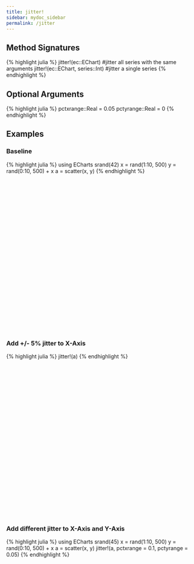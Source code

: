 ```yaml
---
title: jitter!
sidebar: mydoc_sidebar
permalink: /jitter
---
```


## Method Signatures
{% highlight julia %}
jitter!(ec::EChart) #jitter all series with the same arguments
jitter!(ec::EChart, series::Int) #jitter a single series
{% endhighlight %}

## Optional Arguments
{% highlight julia %}
pctxrange::Real = 0.05
pctyrange::Real = 0
{% endhighlight %}

## Examples

### Baseline

{% highlight julia %}
using ECharts
srand(42)
x = rand(1:10, 500)
y = rand(0:10, 500) + x
a = scatter(x, y)
{% endhighlight %}

<div id="baseline2" style="height:400px;width:800px;"></div>
<script type="text/javascript">

    // Initialize after dom ready
    var myChart = echarts.init(document.getElementById("baseline2"), JSON.parse(roma()));

    // Load data into the ECharts instance
    myChart.setOption(
{"xAxis":[{"splitNumber":5,"axisLabel":{"show":true,"interval":"auto","rotate":0,"inside":false,"formatter":"{value}","margin":8},"scale":false,"gridIndex":0,"minInterval":0,"zlevel":0,"triggerEvent":false,"z":0,"inverse":false,"nameLocation":"middle","nameGap":30,"silent":true,"type":"value"}],"ec_charttype":"xy plot","series":[{"name":"Series 1","yAxisIndex":0,"xAxisIndex":0,"smooth":false,"data":[[10,14],[10,14],[1,2],[8,15],[5,6],[10,14],[2,11],[3,7],[10,16],[1,6],[7,13],[5,9],[9,13],[1,3],[9,18],[2,9],[1,5],[10,14],[9,12],[6,8],[6,14],[5,15],[4,6],[8,18],[7,9],[5,14],[9,13],[5,13],[6,13],[4,9],[5,10],[4,12],[7,10],[7,10],[3,3],[7,13],[10,10],[6,7],[5,9],[5,9],[8,17],[9,18],[7,11],[2,4],[9,18],[9,16],[6,16],[9,13],[1,6],[6,12],[9,19],[2,9],[4,7],[3,13],[7,10],[2,10],[4,9],[10,10],[9,9],[3,13],[8,9],[9,16],[8,10],[6,6],[10,13],[1,10],[3,9],[1,11],[4,5],[6,12],[2,10],[6,9],[8,8],[4,12],[2,3],[1,8],[4,7],[3,6],[7,12],[8,13],[6,13],[1,4],[6,16],[8,15],[2,5],[7,9],[3,8],[3,13],[7,17],[3,4],[7,12],[6,7],[4,8],[2,7],[4,11],[1,6],[9,9],[10,19],[8,11],[9,10],[3,7],[6,15],[4,12],[4,13],[2,3],[1,5],[8,14],[10,15],[10,11],[4,13],[5,15],[3,13],[10,14],[4,4],[2,7],[9,16],[2,6],[3,5],[2,4],[7,15],[10,18],[2,8],[1,3],[3,5],[9,13],[3,9],[8,8],[1,5],[4,7],[6,14],[4,5],[2,10],[10,20],[10,18],[9,17],[2,2],[4,9],[6,15],[5,15],[10,14],[4,10],[10,13],[9,10],[10,16],[10,17],[5,5],[3,3],[1,2],[9,9],[2,3],[9,9],[8,11],[6,16],[8,16],[6,14],[3,8],[1,7],[6,13],[7,9],[9,16],[6,7],[4,7],[7,7],[10,11],[8,18],[1,6],[6,8],[2,8],[9,13],[2,6],[7,13],[9,16],[1,3],[8,17],[3,8],[9,16],[4,8],[4,12],[10,13],[4,5],[2,3],[6,13],[2,7],[4,13],[8,18],[8,17],[3,10],[10,13],[10,17],[1,5],[2,6],[1,4],[9,17],[9,10],[9,9],[6,8],[8,14],[5,13],[3,7],[1,11],[10,20],[6,9],[10,20],[6,7],[9,15],[10,11],[5,14],[5,12],[1,4],[4,9],[1,11],[1,6],[9,18],[2,5],[4,7],[4,12],[4,14],[10,15],[3,8],[4,6],[3,8],[6,9],[9,14],[6,13],[1,9],[5,5],[9,11],[2,10],[9,9],[7,10],[5,13],[4,8],[3,9],[8,9],[10,19],[10,17],[9,15],[3,12],[5,5],[10,15],[1,8],[3,8],[6,11],[3,4],[6,9],[4,4],[2,4],[5,12],[3,13],[5,9],[2,5],[8,13],[10,18],[1,2],[3,12],[6,14],[3,9],[4,9],[2,9],[4,9],[7,13],[8,10],[7,14],[6,9],[3,4],[4,9],[8,18],[3,8],[9,10],[10,12],[9,10],[4,12],[5,14],[10,13],[6,15],[10,20],[7,8],[4,12],[3,11],[1,5],[6,7],[1,6],[1,7],[3,4],[9,17],[5,11],[10,17],[8,10],[9,13],[2,5],[5,12],[10,17],[10,13],[4,9],[3,6],[8,15],[9,11],[1,5],[2,5],[9,16],[5,7],[5,6],[10,18],[2,10],[6,14],[3,12],[3,12],[10,12],[3,3],[7,17],[3,3],[1,8],[2,3],[8,15],[3,6],[4,10],[4,5],[9,10],[9,17],[7,13],[4,12],[8,9],[9,18],[8,14],[8,18],[7,13],[10,20],[4,7],[8,13],[9,11],[10,17],[1,3],[10,19],[7,10],[8,12],[6,12],[8,11],[6,14],[6,11],[10,13],[9,15],[2,10],[8,16],[2,6],[2,8],[7,10],[2,11],[8,8],[6,14],[4,4],[10,18],[6,10],[2,10],[8,17],[6,14],[2,6],[3,10],[6,10],[9,16],[7,17],[9,18],[3,8],[6,16],[10,11],[4,6],[9,18],[3,11],[3,12],[8,16],[8,11],[7,16],[6,9],[2,5],[4,14],[9,17],[3,7],[8,12],[8,12],[9,18],[6,9],[7,12],[10,18],[4,5],[3,7],[2,6],[6,10],[6,8],[1,7],[5,8],[2,11],[8,17],[8,8],[9,11],[5,5],[9,12],[9,9],[8,9],[9,19],[9,10],[7,15],[3,3],[8,11],[5,13],[5,15],[4,9],[4,11],[5,9],[8,9],[3,10],[9,12],[7,15],[3,6],[9,18],[7,16],[3,5],[6,9],[1,1],[1,3],[4,6],[5,8],[9,14],[2,9],[5,9],[9,10],[8,11],[5,9],[5,13],[1,11],[2,4],[4,6],[9,18],[8,14],[8,9],[7,13],[6,12],[5,11],[4,5],[7,15],[3,4],[5,5],[5,11],[1,7],[10,11],[6,13],[3,10],[1,6],[4,13],[10,19],[1,1],[6,9],[6,12],[9,17],[7,9],[5,14],[5,13],[2,5],[8,18],[2,3],[1,6],[2,12],[10,14],[5,8],[2,8],[2,6],[7,13],[7,15],[8,18],[2,12],[4,12],[5,9],[5,6],[9,18],[8,14],[9,14],[1,6],[3,11],[8,15],[3,3],[3,13],[4,14],[5,8],[5,6],[7,10],[8,17],[5,15],[7,8],[9,15],[3,12],[8,8],[3,4],[9,15],[1,11],[10,19],[9,19],[6,7],[7,12],[1,8],[2,9],[2,9],[3,4]],"markLine":{"data":[],"lineStyle":{}},"large":true,"type":"scatter","largeThreshold":2000}],"theme":{"geo":{"label":{"normal":{"textStyle":{"color":"#000000"}},"emphasis":{"textStyle":{"color":"rgb(100,0,0)"}}},"itemStyle":{"normal":{"borderColor":"#444444","borderWidth":0.5,"areaColor":"#eeeeee"},"emphasis":{"borderColor":"#444444","borderWidth":1,"areaColor":"rgba(255,215,0,0.8)"}}},"parallel":{"itemStyle":{"normal":{"borderWidth":0,"borderColor":"#ccc"},"emphasis":{"borderWidth":0,"borderColor":"#ccc"}}},"markPoint":{"label":{"normal":{"textStyle":{"color":"#eeeeee"}},"emphasis":{"textStyle":{"color":"#eeeeee"}}}},"visualMap":{"color":["#e01f54","#e7dbc3"]},"funnel":{"itemStyle":{"normal":{"borderWidth":0,"borderColor":"#ccc"},"emphasis":{"borderWidth":0,"borderColor":"#ccc"}}},"bar":{"itemStyle":{"normal":{"barBorderColor":"#ccc","barBorderWidth":0},"emphasis":{"barBorderColor":"#ccc","barBorderWidth":0}}},"map":{"label":{"normal":{"textStyle":{"color":"#000000"}},"emphasis":{"textStyle":{"color":"rgb(100,0,0)"}}},"itemStyle":{"normal":{"borderColor":"#444444","borderWidth":0.5,"areaColor":"#eeeeee"},"emphasis":{"borderColor":"#444444","borderWidth":1,"areaColor":"rgba(255,215,0,0.8)"}}},"scatter":{"itemStyle":{"normal":{"borderWidth":0,"borderColor":"#ccc"},"emphasis":{"borderWidth":0,"borderColor":"#ccc"}}},"pie":{"itemStyle":{"normal":{"borderWidth":0,"borderColor":"#ccc"},"emphasis":{"borderWidth":0,"borderColor":"#ccc"}}},"graph":{"label":{"normal":{"textStyle":{"color":"#eeeeee"}}},"symbolSize":4,"itemStyle":{"normal":{"borderWidth":0,"borderColor":"#ccc"}},"smooth":false,"symbol":"emptyCircle","color":["#e01f54","#001852","#f5e8c8","#b8d2c7","#c6b38e","#a4d8c2","#f3d999","#d3758f","#dcc392","#2e4783","#82b6e9","#ff6347","#a092f1","#0a915d","#eaf889","#6699FF","#ff6666","#3cb371","#d5b158","#38b6b6"],"lineStyle":{"normal":{"color":"#aaaaaa","width":1}}},"backgroundColor":"rgba(0,0,0,0)","line":{"symbolSize":4,"itemStyle":{"normal":{"borderWidth":1}},"smooth":false,"symbol":"emptyCircle","lineStyle":{"normal":{"width":2}}},"candlestick":{"itemStyle":{"normal":{"borderColor0":"#b8d2c7","color":"#e01f54","borderColor":"#f5e8c8","borderWidth":1,"color0":"#001852"}}},"sankey":{"itemStyle":{"normal":{"borderWidth":0,"borderColor":"#ccc"},"emphasis":{"borderWidth":0,"borderColor":"#ccc"}}},"valueAxis":{"axisLine":{"show":true,"lineStyle":{"color":"#333"}},"axisLabel":{"textStyle":{"color":"#333"},"show":true},"splitLine":{"show":true,"lineStyle":{"color":["#ccc"]}},"splitArea":{"areaStyle":{"color":["rgba(250,250,250,0.3)","rgba(200,200,200,0.3)"]},"show":false},"axisTick":{"show":true,"lineStyle":{"color":"#333"}}},"toolbox":{"iconStyle":{"normal":{"borderColor":"#999999"},"emphasis":{"borderColor":"#666666"}}},"categoryAxis":{"axisLine":{"show":true,"lineStyle":{"color":"#333"}},"axisLabel":{"textStyle":{"color":"#333"},"show":true},"splitLine":{"show":false,"lineStyle":{"color":["#ccc"]}},"splitArea":{"areaStyle":{"color":["rgba(250,250,250,0.3)","rgba(200,200,200,0.3)"]},"show":false},"axisTick":{"show":true,"lineStyle":{"color":"#333"}}},"tooltip":{"axisPointer":{"crossStyle":{"color":"#cccccc","width":1},"lineStyle":{"color":"#cccccc","width":1}}},"timeline":{"label":{"normal":{"textStyle":{"color":"#293c55"}},"emphasis":{"textStyle":{"color":"#293c55"}}},"controlStyle":{"normal":{"color":"#293c55","borderColor":"#293c55","borderWidth":0.5},"emphasis":{"color":"#293c55","borderColor":"#293c55","borderWidth":0.5}},"checkpointStyle":{"color":"#e43c59","borderColor":"rgba(194,53,49,0.5)"},"itemStyle":{"normal":{"color":"#293c55","borderWidth":1},"emphasis":{"color":"#a9334c"}},"lineStyle":{"color":"#293c55","width":1}},"radar":{"symbolSize":4,"itemStyle":{"normal":{"borderWidth":1}},"smooth":false,"symbol":"emptyCircle","lineStyle":{"normal":{"width":2}}},"logAxis":{"axisLine":{"show":true,"lineStyle":{"color":"#333"}},"axisLabel":{"textStyle":{"color":"#333"},"show":true},"splitLine":{"show":true,"lineStyle":{"color":["#ccc"]}},"splitArea":{"areaStyle":{"color":["rgba(250,250,250,0.3)","rgba(200,200,200,0.3)"]},"show":false},"axisTick":{"show":true,"lineStyle":{"color":"#333"}}},"textStyle":{},"gauge":{"itemStyle":{"normal":{"borderWidth":0,"borderColor":"#ccc"},"emphasis":{"borderWidth":0,"borderColor":"#ccc"}}},"boxplot":{"itemStyle":{"normal":{"borderWidth":0,"borderColor":"#ccc"},"emphasis":{"borderWidth":0,"borderColor":"#ccc"}}},"color":["#e01f54","#001852","#f5e8c8","#b8d2c7","#c6b38e","#a4d8c2","#f3d999","#d3758f","#dcc392","#2e4783","#82b6e9","#ff6347","#a092f1","#0a915d","#eaf889","#6699FF","#ff6666","#3cb371","#d5b158","#38b6b6"],"title":{"textStyle":{"color":"#333333"},"subtextStyle":{"color":"#aaaaaa"}},"dataZoom":{"dataBackgroundColor":"rgba(47,69,84,0.3)","textStyle":{"color":"#333333"},"handleSize":"100%","handleColor":"#a7b7cc","fillerColor":"rgba(167,183,204,0.4)","backgroundColor":"rgba(47,69,84,0)"},"timeAxis":{"axisLine":{"show":true,"lineStyle":{"color":"#333"}},"axisLabel":{"textStyle":{"color":"#333"},"show":true},"splitLine":{"show":true,"lineStyle":{"color":["#ccc"]}},"splitArea":{"areaStyle":{"color":["rgba(250,250,250,0.3)","rgba(200,200,200,0.3)"]},"show":false},"axisTick":{"show":true,"lineStyle":{"color":"#333"}}},"legend":{"textStyle":{"color":"#333333"}}},"yAxis":[{"splitNumber":5,"axisLabel":{"show":true,"interval":"auto","rotate":0,"inside":false,"formatter":"{value}","margin":8},"scale":false,"gridIndex":0,"minInterval":0,"zlevel":0,"triggerEvent":false,"z":0,"inverse":false,"nameLocation":"middle","nameGap":50,"silent":true,"type":"value"}],"toolbox":{"feature":{},"orient":"vertical","itemSize":15,"height":"auto","zlevel":0,"z":2,"itemGap":20,"right":"auto","top":"center","width":"auto","show":false,"showTitle":true},"ec_width":800,"ec_height":400,"tooltip":{"triggerOn":"mousemove","enterable":true,"borderColor":"#333","transitionDuration":0.4,"hideDelay":100,"padding":5,"showDelay":0,"borderWidth":0,"showContent":true,"backgroundColor":"rgba(50,50,50,0.7)","trigger":"item","alwaysShowContent":false,"confine":false,"show":true},"grid":[{"height":"auto","show":false,"width":"auto","backgroundColor":"transparent"}],"title":[{"left":"left","borderColor":"transparent","bottom":"auto","padding":5,"zlevel":0,"borderWidth":1,"target":"blank","z":2,"itemGap":5,"shadowOffsetY":0,"shadowOffsetX":0,"right":"auto","top":"auto","subtarget":"blank","show":true}],"ec_renderer":"canvas"}        );
</script>

### Add +/- 5% jitter to X-Axis

{% highlight julia %}
jitter!(a)
{% endhighlight %}

<div id="baseline3" style="height:400px;width:800px;"></div>
<script type="text/javascript">

    // Initialize after dom ready
    var myChart = echarts.init(document.getElementById("baseline3"), JSON.parse(roma()));

    // Load data into the ECharts instance
    myChart.setOption(
{"xAxis":[{"splitNumber":5,"axisLabel":{"show":true,"interval":"auto","rotate":0,"inside":false,"formatter":"{value}","margin":8},"scale":false,"gridIndex":0,"minInterval":0,"zlevel":0,"triggerEvent":false,"z":0,"inverse":false,"nameLocation":"middle","nameGap":30,"silent":true,"type":"value"}],"ec_charttype":"xy plot","series":[{"name":"Series 1","yAxisIndex":0,"xAxisIndex":0,"smooth":false,"data":[[9.73,14.0],[9.559,14.0],[0.9279999999999999,2.0],[7.892,15.0],[5.0,6.0],[9.595,14.0],[1.883,11.0],[3.036,7.0],[9.982,16.0],[0.91,6.0],[7.036,13.0],[5.135,9.0],[9.261,13.0],[0.9279999999999999,3.0],[8.919,18.0],[1.964,9.0],[0.595,5.0],[10.45,14.0],[9.27,12.0],[6.45,8.0],[6.198,14.0],[4.622,15.0],[3.577,6.0],[8.171,18.0],[6.73,9.0],[4.676,14.0],[9.423,13.0],[5.0,13.0],[5.991,13.0],[3.901,9.0],[4.595,10.0],[4.45,12.0],[6.676,10.0],[6.829,10.0],[2.613,3.0],[7.108,13.0],[9.577,10.0],[6.216,7.0],[4.901,9.0],[4.748,9.0],[8.432,17.0],[9.036,18.0],[6.865,11.0],[1.955,4.0],[8.838,18.0],[8.748,16.0],[6.288,16.0],[9.036,13.0],[1.216,6.0],[6.036,12.0],[9.252,19.0],[1.55,9.0],[3.82,7.0],[3.171,13.0],[7.225,10.0],[1.7570000000000001,10.0],[4.333,9.0],[10.045,10.0],[9.018,9.0],[2.55,13.0],[8.288,9.0],[9.189,16.0],[8.099,10.0],[6.0,6.0],[10.018,13.0],[1.072,10.0],[2.829,9.0],[0.955,11.0],[3.901,5.0],[5.919,12.0],[2.432,10.0],[5.73,9.0],[8.018,8.0],[4.225,12.0],[1.586,3.0],[1.369,8.0],[4.09,7.0],[3.315,6.0],[6.856,12.0],[8.297,13.0],[6.027,13.0],[1.405,4.0],[6.45,16.0],[8.288,15.0],[1.811,5.0],[6.676,9.0],[3.441,8.0],[2.658,13.0],[7.225,17.0],[3.414,4.0],[6.955,12.0],[6.189,7.0],[4.342,8.0],[1.6400000000000001,7.0],[3.6310000000000002,11.0],[0.847,6.0],[9.306000000000001,9.0],[10.36,19.0],[7.856,11.0],[8.946,10.0],[3.243,7.0],[6.441,15.0],[4.387,12.0],[3.973,13.0],[2.063,3.0],[0.8109999999999999,5.0],[8.027,14.0],[10.36,15.0],[10.297,11.0],[3.892,13.0],[4.838,15.0],[2.604,13.0],[9.802,14.0],[4.45,4.0],[2.09,7.0],[8.685,16.0],[1.595,6.0],[2.64,5.0],[2.126,4.0],[6.91,15.0],[9.82,18.0],[1.7029999999999998,8.0],[0.8200000000000001,3.0],[3.234,5.0],[9.297,13.0],[3.135,9.0],[8.18,8.0],[1.018,5.0],[4.396,7.0],[6.144,14.0],[3.721,5.0],[2.153,10.0],[9.973,20.0],[10.0,18.0],[8.55,17.0],[2.45,2.0],[4.36,9.0],[5.8469999999999995,15.0],[5.189,15.0],[9.91,14.0],[3.757,10.0],[10.423,13.0],[9.261,10.0],[9.847,16.0],[10.099,17.0],[4.883,5.0],[3.333,3.0],[0.802,2.0],[8.685,9.0],[2.378,3.0],[9.297,9.0],[7.586,11.0],[6.117,16.0],[7.838,16.0],[5.991,14.0],[2.667,8.0],[1.414,7.0],[5.964,13.0],[6.703,9.0],[8.622,16.0],[5.865,7.0],[3.568,7.0],[6.685,7.0],[9.955,11.0],[8.108,18.0],[1.171,6.0],[5.937,8.0],[2.297,8.0],[9.342,13.0],[2.297,6.0],[6.694,13.0],[8.964,16.0],[1.027,3.0],[7.748,17.0],[3.063,8.0],[8.865,16.0],[4.378,8.0],[3.766,12.0],[9.874,13.0],[3.748,5.0],[2.306,3.0],[5.829,13.0],[1.559,7.0],[3.829,13.0],[7.82,18.0],[7.865,17.0],[3.0,10.0],[10.306000000000001,13.0],[10.387,17.0],[1.234,5.0],[2.126,6.0],[1.45,4.0],[8.838,17.0],[8.676,10.0],[8.847,9.0],[6.396,8.0],[8.171,14.0],[4.613,13.0],[3.297,7.0],[1.3780000000000001,11.0],[9.91,20.0],[5.667,9.0],[10.279,20.0],[6.072,7.0],[8.982,15.0],[10.0,11.0],[4.685,14.0],[5.018,12.0],[0.775,4.0],[3.595,9.0],[1.171,11.0],[1.045,6.0],[8.784,18.0],[1.685,5.0],[4.333,7.0],[4.423,12.0],[4.243,14.0],[10.108,15.0],[2.784,8.0],[3.622,6.0],[2.667,8.0],[6.342,9.0],[9.405,14.0],[6.225,13.0],[1.054,9.0],[5.189,5.0],[9.036,11.0],[1.847,10.0],[8.613,9.0],[6.55,10.0],[4.775,13.0],[3.568,8.0],[2.838,9.0],[7.658,9.0],[10.081,19.0],[9.865,17.0],[8.559,15.0],[3.378,12.0],[4.766,5.0],[10.333,15.0],[0.595,8.0],[2.982,8.0],[5.613,11.0],[3.225,4.0],[5.829,9.0],[4.054,4.0],[2.153,4.0],[4.937,12.0],[3.009,13.0],[4.883,9.0],[1.973,5.0],[8.063,13.0],[9.82,18.0],[0.694,2.0],[3.36,12.0],[5.757,14.0],[3.189,9.0],[3.757,9.0],[2.054,9.0],[4.396,9.0],[7.351,13.0],[7.982,10.0],[7.081,14.0],[5.973,9.0],[3.198,4.0],[3.946,9.0],[7.784,18.0],[3.171,8.0],[9.324,10.0],[10.036,12.0],[8.829,10.0],[4.315,12.0],[5.018,14.0],[10.045,13.0],[5.694,15.0],[9.946,20.0],[6.892,8.0],[4.234,12.0],[2.892,11.0],[0.8109999999999999,5.0],[5.604,7.0],[1.1440000000000001,6.0],[0.73,7.0],[3.414,4.0],[9.045,17.0],[5.351,11.0],[10.189,17.0],[7.856,10.0],[9.18,13.0],[1.694,5.0],[4.775,12.0],[10.315,17.0],[10.081,13.0],[3.865,9.0],[2.658,6.0],[8.405,15.0],[8.946,11.0],[1.081,5.0],[2.387,5.0],[9.018,16.0],[5.36,7.0],[5.126,6.0],[9.55,18.0],[2.18,10.0],[6.09,14.0],[3.207,12.0],[2.838,12.0],[9.73,12.0],[3.126,3.0],[7.072,17.0],[2.919,3.0],[1.306,8.0],[2.063,3.0],[8.432,15.0],[3.324,6.0],[4.099,10.0],[4.405,5.0],[9.369,10.0],[8.649000000000001,17.0],[7.171,13.0],[4.036,12.0],[7.757,9.0],[9.252,18.0],[8.153,14.0],[8.108,18.0],[6.694,13.0],[9.73,20.0],[4.279,7.0],[7.766,13.0],[8.883,11.0],[9.64,17.0],[0.622,3.0],[9.649000000000001,19.0],[6.748,10.0],[8.045,12.0],[5.82,12.0],[8.441,11.0],[5.73,14.0],[5.676,11.0],[10.063,13.0],[8.829,15.0],[1.982,10.0],[8.162,16.0],[1.685,6.0],[1.937,8.0],[7.117,10.0],[1.811,11.0],[8.342,8.0],[6.099,14.0],[3.694,4.0],[9.784,18.0],[5.568,10.0],[1.6760000000000002,10.0],[7.64,17.0],[6.378,14.0],[1.55,6.0],[2.964,10.0],[5.802,10.0],[8.802,16.0],[7.27,17.0],[9.09,18.0],[3.198,8.0],[5.901,16.0],[10.063,11.0],[3.91,6.0],[9.333,18.0],[2.604,11.0],[3.144,12.0],[7.559,16.0],[8.369,11.0],[6.559,16.0],[5.793,9.0],[2.306,5.0],[4.009,14.0],[8.838,17.0],[3.162,7.0],[8.279,12.0],[7.937,12.0],[9.018,18.0],[6.1530000000000005,9.0],[7.405,12.0],[10.423,18.0],[4.045,5.0],[3.18,7.0],[1.946,6.0],[6.1530000000000005,10.0],[6.117,8.0],[1.126,7.0],[5.144,8.0],[2.234,11.0],[8.081,17.0],[7.982,8.0],[9.135,11.0],[4.784,5.0],[9.171,12.0],[9.063,9.0],[7.874,9.0],[8.766,19.0],[9.009,10.0],[6.721,15.0],[3.135,3.0],[8.315,11.0],[4.586,13.0],[4.766,15.0],[4.288,9.0],[3.703,11.0],[5.387,9.0],[8.441,9.0],[3.2880000000000003,10.0],[8.739,12.0],[7.306,15.0],[2.811,6.0],[8.613,18.0],[6.784,16.0],[2.685,5.0],[5.64,9.0],[0.91,1.0],[1.432,3.0],[3.775,6.0],[5.405,8.0],[9.072,14.0],[1.748,9.0],[5.117,9.0],[8.748,10.0],[7.667,11.0],[4.802,9.0],[4.559,13.0],[1.108,11.0],[2.333,4.0],[3.694,6.0],[9.333,18.0],[8.216,14.0],[7.811,9.0],[6.955,13.0],[6.009,12.0],[4.964,11.0],[3.685,5.0],[7.045,15.0],[3.297,4.0],[5.063,5.0],[5.045,11.0],[1.162,7.0],[9.712,11.0],[5.856,13.0],[2.991,10.0],[0.973,6.0],[4.396,13.0],[9.693999999999999,19.0],[1.162,1.0],[5.982,9.0],[6.117,12.0],[9.36,17.0],[7.36,9.0],[4.694,14.0],[4.8469999999999995,13.0],[1.667,5.0],[7.964,18.0],[1.595,3.0],[0.8200000000000001,6.0],[2.054,12.0],[9.937,14.0],[5.342,8.0],[2.342,8.0],[1.802,6.0],[7.018,13.0],[6.946,15.0],[7.577,18.0],[2.3689999999999998,12.0],[3.883,12.0],[5.171,9.0],[4.649,6.0],[9.198,18.0],[7.982,14.0],[8.982,14.0],[0.775,6.0],[3.423,11.0],[8.234,15.0],[3.162,3.0],[2.793,13.0],[3.955,14.0],[5.099,8.0],[4.8469999999999995,6.0],[7.279,10.0],[7.937,17.0],[4.937,15.0],[6.64,8.0],[9.162,15.0],[3.432,12.0],[7.766,8.0],[3.153,4.0],[8.595,15.0],[1.288,11.0],[10.306000000000001,19.0],[9.387,19.0],[5.667,7.0],[6.775,12.0],[0.874,8.0],[1.6760000000000002,9.0],[1.901,9.0],[2.694,4.0]],"markLine":{"data":[],"lineStyle":{}},"large":true,"type":"scatter","largeThreshold":2000}],"theme":{"geo":{"label":{"normal":{"textStyle":{"color":"#000000"}},"emphasis":{"textStyle":{"color":"rgb(100,0,0)"}}},"itemStyle":{"normal":{"borderColor":"#444444","borderWidth":0.5,"areaColor":"#eeeeee"},"emphasis":{"borderColor":"#444444","borderWidth":1,"areaColor":"rgba(255,215,0,0.8)"}}},"parallel":{"itemStyle":{"normal":{"borderWidth":0,"borderColor":"#ccc"},"emphasis":{"borderWidth":0,"borderColor":"#ccc"}}},"markPoint":{"label":{"normal":{"textStyle":{"color":"#eeeeee"}},"emphasis":{"textStyle":{"color":"#eeeeee"}}}},"visualMap":{"color":["#e01f54","#e7dbc3"]},"funnel":{"itemStyle":{"normal":{"borderWidth":0,"borderColor":"#ccc"},"emphasis":{"borderWidth":0,"borderColor":"#ccc"}}},"bar":{"itemStyle":{"normal":{"barBorderColor":"#ccc","barBorderWidth":0},"emphasis":{"barBorderColor":"#ccc","barBorderWidth":0}}},"map":{"label":{"normal":{"textStyle":{"color":"#000000"}},"emphasis":{"textStyle":{"color":"rgb(100,0,0)"}}},"itemStyle":{"normal":{"borderColor":"#444444","borderWidth":0.5,"areaColor":"#eeeeee"},"emphasis":{"borderColor":"#444444","borderWidth":1,"areaColor":"rgba(255,215,0,0.8)"}}},"scatter":{"itemStyle":{"normal":{"borderWidth":0,"borderColor":"#ccc"},"emphasis":{"borderWidth":0,"borderColor":"#ccc"}}},"pie":{"itemStyle":{"normal":{"borderWidth":0,"borderColor":"#ccc"},"emphasis":{"borderWidth":0,"borderColor":"#ccc"}}},"graph":{"label":{"normal":{"textStyle":{"color":"#eeeeee"}}},"symbolSize":4,"itemStyle":{"normal":{"borderWidth":0,"borderColor":"#ccc"}},"smooth":false,"symbol":"emptyCircle","color":["#e01f54","#001852","#f5e8c8","#b8d2c7","#c6b38e","#a4d8c2","#f3d999","#d3758f","#dcc392","#2e4783","#82b6e9","#ff6347","#a092f1","#0a915d","#eaf889","#6699FF","#ff6666","#3cb371","#d5b158","#38b6b6"],"lineStyle":{"normal":{"color":"#aaaaaa","width":1}}},"backgroundColor":"rgba(0,0,0,0)","line":{"symbolSize":4,"itemStyle":{"normal":{"borderWidth":1}},"smooth":false,"symbol":"emptyCircle","lineStyle":{"normal":{"width":2}}},"candlestick":{"itemStyle":{"normal":{"borderColor0":"#b8d2c7","color":"#e01f54","borderColor":"#f5e8c8","borderWidth":1,"color0":"#001852"}}},"sankey":{"itemStyle":{"normal":{"borderWidth":0,"borderColor":"#ccc"},"emphasis":{"borderWidth":0,"borderColor":"#ccc"}}},"valueAxis":{"axisLine":{"show":true,"lineStyle":{"color":"#333"}},"axisLabel":{"textStyle":{"color":"#333"},"show":true},"splitLine":{"show":true,"lineStyle":{"color":["#ccc"]}},"splitArea":{"areaStyle":{"color":["rgba(250,250,250,0.3)","rgba(200,200,200,0.3)"]},"show":false},"axisTick":{"show":true,"lineStyle":{"color":"#333"}}},"toolbox":{"iconStyle":{"normal":{"borderColor":"#999999"},"emphasis":{"borderColor":"#666666"}}},"categoryAxis":{"axisLine":{"show":true,"lineStyle":{"color":"#333"}},"axisLabel":{"textStyle":{"color":"#333"},"show":true},"splitLine":{"show":false,"lineStyle":{"color":["#ccc"]}},"splitArea":{"areaStyle":{"color":["rgba(250,250,250,0.3)","rgba(200,200,200,0.3)"]},"show":false},"axisTick":{"show":true,"lineStyle":{"color":"#333"}}},"tooltip":{"axisPointer":{"crossStyle":{"color":"#cccccc","width":1},"lineStyle":{"color":"#cccccc","width":1}}},"timeline":{"label":{"normal":{"textStyle":{"color":"#293c55"}},"emphasis":{"textStyle":{"color":"#293c55"}}},"controlStyle":{"normal":{"color":"#293c55","borderColor":"#293c55","borderWidth":0.5},"emphasis":{"color":"#293c55","borderColor":"#293c55","borderWidth":0.5}},"checkpointStyle":{"color":"#e43c59","borderColor":"rgba(194,53,49,0.5)"},"itemStyle":{"normal":{"color":"#293c55","borderWidth":1},"emphasis":{"color":"#a9334c"}},"lineStyle":{"color":"#293c55","width":1}},"radar":{"symbolSize":4,"itemStyle":{"normal":{"borderWidth":1}},"smooth":false,"symbol":"emptyCircle","lineStyle":{"normal":{"width":2}}},"logAxis":{"axisLine":{"show":true,"lineStyle":{"color":"#333"}},"axisLabel":{"textStyle":{"color":"#333"},"show":true},"splitLine":{"show":true,"lineStyle":{"color":["#ccc"]}},"splitArea":{"areaStyle":{"color":["rgba(250,250,250,0.3)","rgba(200,200,200,0.3)"]},"show":false},"axisTick":{"show":true,"lineStyle":{"color":"#333"}}},"textStyle":{},"gauge":{"itemStyle":{"normal":{"borderWidth":0,"borderColor":"#ccc"},"emphasis":{"borderWidth":0,"borderColor":"#ccc"}}},"boxplot":{"itemStyle":{"normal":{"borderWidth":0,"borderColor":"#ccc"},"emphasis":{"borderWidth":0,"borderColor":"#ccc"}}},"color":["#e01f54","#001852","#f5e8c8","#b8d2c7","#c6b38e","#a4d8c2","#f3d999","#d3758f","#dcc392","#2e4783","#82b6e9","#ff6347","#a092f1","#0a915d","#eaf889","#6699FF","#ff6666","#3cb371","#d5b158","#38b6b6"],"title":{"textStyle":{"color":"#333333"},"subtextStyle":{"color":"#aaaaaa"}},"dataZoom":{"dataBackgroundColor":"rgba(47,69,84,0.3)","textStyle":{"color":"#333333"},"handleSize":"100%","handleColor":"#a7b7cc","fillerColor":"rgba(167,183,204,0.4)","backgroundColor":"rgba(47,69,84,0)"},"timeAxis":{"axisLine":{"show":true,"lineStyle":{"color":"#333"}},"axisLabel":{"textStyle":{"color":"#333"},"show":true},"splitLine":{"show":true,"lineStyle":{"color":["#ccc"]}},"splitArea":{"areaStyle":{"color":["rgba(250,250,250,0.3)","rgba(200,200,200,0.3)"]},"show":false},"axisTick":{"show":true,"lineStyle":{"color":"#333"}}},"legend":{"textStyle":{"color":"#333333"}}},"yAxis":[{"splitNumber":5,"axisLabel":{"show":true,"interval":"auto","rotate":0,"inside":false,"formatter":"{value}","margin":8},"scale":false,"gridIndex":0,"minInterval":0,"zlevel":0,"triggerEvent":false,"z":0,"inverse":false,"nameLocation":"middle","nameGap":50,"silent":true,"type":"value"}],"toolbox":{"feature":{},"orient":"vertical","itemSize":15,"height":"auto","zlevel":0,"z":2,"itemGap":20,"right":"auto","top":"center","width":"auto","show":false,"showTitle":true},"ec_width":800,"ec_height":400,"tooltip":{"triggerOn":"mousemove","enterable":true,"borderColor":"#333","transitionDuration":0.4,"hideDelay":100,"padding":5,"showDelay":0,"borderWidth":0,"showContent":true,"backgroundColor":"rgba(50,50,50,0.7)","trigger":"item","alwaysShowContent":false,"confine":false,"show":true},"grid":[{"height":"auto","show":false,"width":"auto","backgroundColor":"transparent"}],"title":[{"left":"left","borderColor":"transparent","bottom":"auto","padding":5,"zlevel":0,"borderWidth":1,"target":"blank","z":2,"itemGap":5,"shadowOffsetY":0,"shadowOffsetX":0,"right":"auto","top":"auto","subtarget":"blank","show":true}],"ec_renderer":"canvas"}        );
</script>

### Add different jitter to X-Axis and Y-Axis

{% highlight julia %}
using ECharts
srand(45)
x = rand(1:10, 500)
y = rand(0:10, 500) + x
a = scatter(x, y)
jitter!(a, pctxrange = 0.1, pctyrange = 0.05)
{% endhighlight %}

<div id="baseline4" style="height:400px;width:800px;"></div>
<script type="text/javascript">

    // Initialize after dom ready
    var myChart = echarts.init(document.getElementById("baseline4"), JSON.parse(roma()));

    // Load data into the ECharts instance
    myChart.setOption(
{"xAxis":[{"splitNumber":5,"axisLabel":{"show":true,"interval":"auto","rotate":0,"inside":false,"formatter":"{value}","margin":8},"scale":false,"gridIndex":0,"minInterval":0,"zlevel":0,"triggerEvent":false,"z":0,"inverse":false,"nameLocation":"middle","nameGap":30,"silent":true,"type":"value"}],"ec_charttype":"xy plot","series":[{"name":"Series 1","yAxisIndex":0,"xAxisIndex":0,"smooth":false,"data":[[5.586,11.259],[4.828,11.43],[4.414,10.487],[2.072,5.316],[4.072,8.627],[8.576,12.981],[5.865,13.798],[5.684,12.855],[4.397,12.658],[6.235,8.266],[7.072,12.639],[6.855,14.772],[6.667,7.38],[6.559,11.209],[1.154,7.601],[5.811,14.931000000000001],[7.145,14.791],[5.136,8.335],[3.748,4.7219999999999995],[4.883,10.266],[1.414,6.7219999999999995],[2.432,10.817],[7.342,12.677],[6.135,11.513],[3.973,8.114],[8.82,9.057],[6.856,9.057],[8.261,16.342],[6.693,8.392],[9.234,15.487],[9.099,15.513],[6.468,15.791],[5.369,12.658],[7.243,12.145],[0.514,6.893],[8.63,17.468],[7.405,10.088],[1.846,9.924],[2.207,7.392],[0.3610000000000001,1.848],[9.757,15.836],[9.27,11.81],[7.81,15.24],[2.118,12.600999999999999],[6.036,10.551],[9.325,11.487],[8.441,17.399],[4.063,3.829],[9.639,12.43],[7.333,8.171],[7.361,17.563],[7.244,10.411],[2.829,7.468],[1.613,12.551],[10.207,10.0],[10.09,19.715],[5.685,11.335],[7.226,16.152],[9.577,10.449],[8.64,9.19],[2.64,8.962],[1.3250000000000002,10.57],[9.162,13.639],[2.892,4.449],[2.523,7.069],[6.009,10.81],[5.748,8.126],[8.721,13.924],[5.297,13.722],[1.603,8.905],[3.261,8.468],[6.234,6.373],[9.414,15.373],[2.045,6.361],[5.801,8.133],[10.738,16.912],[9.198,9.373],[0.45100000000000007,10.589],[1.271,1.278],[0.3699999999999999,5.829],[10.621,15.266],[3.576,7.038],[3.451,7.627],[0.766,10.399000000000001],[5.145,16.247],[3.0,5.772],[2.532,7.228],[1.532,4.354],[8.766,10.171],[1.532,2.696],[7.621,6.563],[2.127,4.646],[6.387,7.76],[6.406,8.202],[9.738,14.582],[4.396,7.449],[5.622,5.905],[3.882,9.494],[5.5489999999999995,12.068999999999999],[3.118,10.532],[1.135,3.544],[7.468,10.753],[3.315,6.133],[1.693,2.601],[10.459,15.05],[4.28,9.81],[9.658,13.487],[8.891,12.551],[4.144,8.76],[8.478,15.893],[8.054,10.848],[9.271,14.247],[0.721,7.114],[5.298,7.513],[7.378,17.513],[8.181000000000001,10.038],[4.594,10.05],[3.081,3.95],[0.577,8.684],[9.874,10.722],[5.486,5.506],[4.793,14.677],[6.37,8.171],[5.676,8.494],[7.667,15.779],[4.648,7.639],[7.577,16.399],[1.288,3.247],[1.09,2.722],[9.514,12.665],[1.397,3.335],[2.81,11.608],[6.4239999999999995,10.183],[8.784,11.228],[0.649,5.658],[9.243,9.57],[9.342,10.297],[6.216,13.836],[6.747,15.437],[3.145,13.848],[1.154,3.24],[2.198,9.734],[2.468,8.544],[7.477,12.658],[2.9,7.893],[5.397,9.855],[3.2800000000000002,13.209],[5.514,9.905],[5.225,6.551],[7.027,12.456],[6.891,14.817],[10.702,20.228],[0.964,9.342],[1.991,9.373],[1.2530000000000001,10.715],[9.882,16.304],[8.478,10.0],[6.775,9.798],[5.522,9.874],[2.253,12.278],[1.4769999999999999,3.677],[7.136,12.088],[9.801,14.513],[2.2800000000000002,5.133],[1.802,6.532],[4.568,13.791],[9.856,12.38],[4.523,14.600999999999999],[6.604,13.456],[6.856,6.202],[8.666,12.133],[5.5760000000000005,5.088],[2.1630000000000003,11.924],[2.235,10.304],[4.1,6.741],[9.828,18.544],[2.495,7.437],[5.027,10.836],[8.244,17.494],[8.145,15.247],[0.631,1.095],[2.6029999999999998,2.76],[6.964,16.886],[1.036,4.209],[7.792,10.741],[8.136,9.57],[10.189,18.221],[6.333,7.962],[1.2970000000000002,6.684],[8.712,15.722],[6.1530000000000005,14.399000000000001],[7.171,7.335],[6.288,6.779],[6.352,12.392],[8.667,14.981],[5.477,8.836],[7.37,8.513],[3.441,9.627],[8.154,16.475],[5.541,13.494],[8.423,14.836],[4.0,8.43],[4.226,9.361],[5.378,14.171],[6.514,8.019],[6.423,12.354],[7.594,10.76],[1.595,9.266],[7.432,14.0],[9.487,12.931000000000001],[8.423,14.817],[9.775,14.361],[6.118,16.361],[9.73,12.43],[0.2260000000000001,5.855],[3.4690000000000003,11.76],[3.666,3.38],[3.81,7.088],[4.171,4.05],[6.757,14.76],[8.594,9.848],[3.505,5.133],[7.793,8.81],[8.315,14.886],[3.477,9.646],[8.721,12.0],[6.28,9.95],[6.486,6.266],[1.6219999999999999,10.658],[6.225,12.19],[5.333,8.95],[3.882,11.24],[1.226,9.874],[6.2620000000000005,8.494],[3.351,12.532],[6.5489999999999995,12.696],[8.766,13.316],[8.586,13.418],[1.928,11.684],[5.666,9.038],[0.721,5.836],[2.757,2.848],[8.406,17.962],[9.559,14.399000000000001],[8.828,8.608],[9.874,17.354],[10.225,15.418],[2.171,10.228],[3.982,4.297],[6.28,13.468],[4.595,13.076],[5.109,10.513],[5.856,6.798],[5.522,11.600999999999999],[1.7109999999999999,5.107],[3.118,5.608],[6.316,8.589],[6.297,9.62],[9.855,13.373],[1.694,4.582],[5.873,5.418],[9.549,9.696],[5.648,8.779],[2.09,2.924],[7.063,8.095],[5.136,10.171],[0.262,10.582],[6.027,11.259],[10.350999999999999,19.335],[8.126,8.779],[1.532,8.608],[4.036,3.867],[6.603,12.437],[9.136,15.038],[8.46,14.0],[1.162,6.354],[2.1,11.753],[6.459,8.684],[9.91,20.114],[10.549,11.715],[7.154,10.373],[10.468,12.62],[7.163,9.247],[2.243,2.5060000000000002],[7.405,12.487],[5.036,8.437],[0.14500000000000002,7.646],[4.477,9.81],[8.442,10.893],[2.657,11.183],[6.837,6.361],[4.766,6.646],[8.864,16.304],[5.324,5.069],[4.513,10.494],[2.505,6.373],[6.234,9.829],[6.541,17.494],[5.172,11.107],[1.1360000000000001,11.354],[8.162,14.886],[9.352,19.297],[4.81,12.684],[8.865,15.038],[10.36,14.183],[1.72,4.126],[7.567,12.19],[7.756,17.266],[6.873,10.133],[9.55,19.677],[4.342,6.551],[7.298,10.19],[9.045,10.202],[6.459,15.183],[6.342,10.342],[1.784,9.772],[2.604,8.696],[6.46,17.741],[8.361,17.867],[10.477,19.817],[9.1,11.798],[9.774,18.171],[8.387,8.456],[1.621,7.532],[2.82,2.297],[6.325,16.126],[0.883,1.734],[4.523,14.544],[4.766,10.848],[7.774,10.487],[10.099,10.335],[10.350999999999999,18.107],[1.5230000000000001,2.373],[6.37,10.354],[9.801,10.449],[10.207,16.905],[9.928,19.449],[3.315,2.601],[4.487,6.228],[8.261,17.228],[5.388,11.183],[2.901,5.0],[2.586,12.589],[6.522,6.886],[5.622,12.468],[8.325,9.183],[7.991,8.221],[2.613,4.494],[4.306,5.304],[9.54,17.646],[5.892,11.437],[2.306,8.525],[3.658,7.361],[3.5220000000000002,5.076],[9.739,13.247],[5.126,15.532],[10.63,9.943],[6.487,14.411],[3.73,5.855],[9.612,12.107],[9.1,12.373],[8.333,10.361],[6.46,15.487],[2.388,9.342],[1.442,8.247],[1.991,2.418],[7.288,9.221],[2.856,4.696],[2.405,5.798],[8.829,11.183],[2.694,13.646],[6.774,15.354],[6.982,7.95],[2.289,10.335],[7.414,8.513],[3.757,10.068999999999999],[3.586,4.323],[3.8369999999999997,11.095],[8.955,17.24],[8.685,12.703],[5.595,7.057],[0.766,2.171],[6.099,8.209],[8.621,17.684],[9.937,18.722],[6.342,8.589],[0.4690000000000001,1.646],[10.468,19.829],[1.576,8.152],[10.585,12.589],[8.315,10.475],[7.856,14.107],[7.253,10.323],[1.054,3.076],[3.307,13.779],[5.405,5.494],[7.244,12.943],[0.253,10.247],[9.631,12.133],[4.757,14.126],[6.136,7.297],[4.207,7.627],[7.09,9.715],[8.774,7.734],[1.7029999999999998,2.601],[8.279,9.886],[4.595,10.924],[6.342,13.924],[7.864,9.266],[1.964,6.0],[9.09,9.962],[10.477,14.449],[7.45,13.475],[8.45,8.183],[3.604,10.62],[8.451,12.551],[4.478,5.905],[8.28,17.316],[5.567,8.677],[7.5760000000000005,13.81],[5.693,12.487],[10.234,14.152],[1.072,10.487],[6.099,6.373],[7.198,13.677],[2.7560000000000002,3.779],[2.5140000000000002,2.335],[5.441,7.373],[7.676,7.164],[3.054,12.734],[8.883,16.373],[5.109,11.304],[4.306,11.734],[6.027,6.772],[8.36,12.677],[5.369,6.962],[4.45,6.456],[3.297,13.608],[9.126,10.600999999999999],[6.4239999999999995,7.152],[2.36,7.373],[7.1530000000000005,7.335],[7.711,10.266],[2.649,8.038],[6.819,13.931000000000001],[4.117,7.582],[10.162,10.068999999999999],[8.855,8.076],[6.973,10.038],[8.765,8.931000000000001],[4.811,9.43],[9.612,17.057],[9.639,19.228],[1.7469999999999999,0.14500000000000002],[4.64,14.266],[2.2439999999999998,9.373],[4.639,12.76],[4.009,5.304],[5.343,12.658],[5.271,16.513],[8.928,13.019],[9.937,9.600999999999999],[3.459,5.513],[2.828,6.627],[3.4059999999999997,11.228],[3.873,4.038],[3.738,12.285],[6.352,10.753],[4.108,4.019],[9.045,14.893],[7.595,15.931000000000001],[6.405,5.487],[4.8469999999999995,5.506],[6.19,10.886],[2.144,6.259],[3.577,10.437],[6.397,17.38],[3.613,5.639],[2.1630000000000003,12.095],[0.955,8.342],[9.081,19.95],[4.694,11.962],[1.81,10.981],[7.072,15.107],[0.3699999999999999,9.779],[2.262,12.361],[5.811,13.475],[3.342,8.848],[9.495,14.817],[9.801,18.095],[7.621,15.068999999999999],[9.72,18.392],[4.873,5.741],[7.523,9.943],[1.6300000000000001,5.912],[8.189,8.829],[6.127,13.893],[2.891,1.658],[5.8469999999999995,10.62],[10.693,12.342]],"markLine":{"data":[],"lineStyle":{}},"large":true,"type":"scatter","largeThreshold":2000}],"theme":{"geo":{"label":{"normal":{"textStyle":{"color":"#000000"}},"emphasis":{"textStyle":{"color":"rgb(100,0,0)"}}},"itemStyle":{"normal":{"borderColor":"#444444","borderWidth":0.5,"areaColor":"#eeeeee"},"emphasis":{"borderColor":"#444444","borderWidth":1,"areaColor":"rgba(255,215,0,0.8)"}}},"parallel":{"itemStyle":{"normal":{"borderWidth":0,"borderColor":"#ccc"},"emphasis":{"borderWidth":0,"borderColor":"#ccc"}}},"markPoint":{"label":{"normal":{"textStyle":{"color":"#eeeeee"}},"emphasis":{"textStyle":{"color":"#eeeeee"}}}},"visualMap":{"color":["#e01f54","#e7dbc3"]},"funnel":{"itemStyle":{"normal":{"borderWidth":0,"borderColor":"#ccc"},"emphasis":{"borderWidth":0,"borderColor":"#ccc"}}},"bar":{"itemStyle":{"normal":{"barBorderColor":"#ccc","barBorderWidth":0},"emphasis":{"barBorderColor":"#ccc","barBorderWidth":0}}},"map":{"label":{"normal":{"textStyle":{"color":"#000000"}},"emphasis":{"textStyle":{"color":"rgb(100,0,0)"}}},"itemStyle":{"normal":{"borderColor":"#444444","borderWidth":0.5,"areaColor":"#eeeeee"},"emphasis":{"borderColor":"#444444","borderWidth":1,"areaColor":"rgba(255,215,0,0.8)"}}},"scatter":{"itemStyle":{"normal":{"borderWidth":0,"borderColor":"#ccc"},"emphasis":{"borderWidth":0,"borderColor":"#ccc"}}},"pie":{"itemStyle":{"normal":{"borderWidth":0,"borderColor":"#ccc"},"emphasis":{"borderWidth":0,"borderColor":"#ccc"}}},"graph":{"label":{"normal":{"textStyle":{"color":"#eeeeee"}}},"symbolSize":4,"itemStyle":{"normal":{"borderWidth":0,"borderColor":"#ccc"}},"smooth":false,"symbol":"emptyCircle","color":["#e01f54","#001852","#f5e8c8","#b8d2c7","#c6b38e","#a4d8c2","#f3d999","#d3758f","#dcc392","#2e4783","#82b6e9","#ff6347","#a092f1","#0a915d","#eaf889","#6699FF","#ff6666","#3cb371","#d5b158","#38b6b6"],"lineStyle":{"normal":{"color":"#aaaaaa","width":1}}},"backgroundColor":"rgba(0,0,0,0)","line":{"symbolSize":4,"itemStyle":{"normal":{"borderWidth":1}},"smooth":false,"symbol":"emptyCircle","lineStyle":{"normal":{"width":2}}},"candlestick":{"itemStyle":{"normal":{"borderColor0":"#b8d2c7","color":"#e01f54","borderColor":"#f5e8c8","borderWidth":1,"color0":"#001852"}}},"sankey":{"itemStyle":{"normal":{"borderWidth":0,"borderColor":"#ccc"},"emphasis":{"borderWidth":0,"borderColor":"#ccc"}}},"valueAxis":{"axisLine":{"show":true,"lineStyle":{"color":"#333"}},"axisLabel":{"textStyle":{"color":"#333"},"show":true},"splitLine":{"show":true,"lineStyle":{"color":["#ccc"]}},"splitArea":{"areaStyle":{"color":["rgba(250,250,250,0.3)","rgba(200,200,200,0.3)"]},"show":false},"axisTick":{"show":true,"lineStyle":{"color":"#333"}}},"toolbox":{"iconStyle":{"normal":{"borderColor":"#999999"},"emphasis":{"borderColor":"#666666"}}},"categoryAxis":{"axisLine":{"show":true,"lineStyle":{"color":"#333"}},"axisLabel":{"textStyle":{"color":"#333"},"show":true},"splitLine":{"show":false,"lineStyle":{"color":["#ccc"]}},"splitArea":{"areaStyle":{"color":["rgba(250,250,250,0.3)","rgba(200,200,200,0.3)"]},"show":false},"axisTick":{"show":true,"lineStyle":{"color":"#333"}}},"tooltip":{"axisPointer":{"crossStyle":{"color":"#cccccc","width":1},"lineStyle":{"color":"#cccccc","width":1}}},"timeline":{"label":{"normal":{"textStyle":{"color":"#293c55"}},"emphasis":{"textStyle":{"color":"#293c55"}}},"controlStyle":{"normal":{"color":"#293c55","borderColor":"#293c55","borderWidth":0.5},"emphasis":{"color":"#293c55","borderColor":"#293c55","borderWidth":0.5}},"checkpointStyle":{"color":"#e43c59","borderColor":"rgba(194,53,49,0.5)"},"itemStyle":{"normal":{"color":"#293c55","borderWidth":1},"emphasis":{"color":"#a9334c"}},"lineStyle":{"color":"#293c55","width":1}},"radar":{"symbolSize":4,"itemStyle":{"normal":{"borderWidth":1}},"smooth":false,"symbol":"emptyCircle","lineStyle":{"normal":{"width":2}}},"logAxis":{"axisLine":{"show":true,"lineStyle":{"color":"#333"}},"axisLabel":{"textStyle":{"color":"#333"},"show":true},"splitLine":{"show":true,"lineStyle":{"color":["#ccc"]}},"splitArea":{"areaStyle":{"color":["rgba(250,250,250,0.3)","rgba(200,200,200,0.3)"]},"show":false},"axisTick":{"show":true,"lineStyle":{"color":"#333"}}},"textStyle":{},"gauge":{"itemStyle":{"normal":{"borderWidth":0,"borderColor":"#ccc"},"emphasis":{"borderWidth":0,"borderColor":"#ccc"}}},"boxplot":{"itemStyle":{"normal":{"borderWidth":0,"borderColor":"#ccc"},"emphasis":{"borderWidth":0,"borderColor":"#ccc"}}},"color":["#e01f54","#001852","#f5e8c8","#b8d2c7","#c6b38e","#a4d8c2","#f3d999","#d3758f","#dcc392","#2e4783","#82b6e9","#ff6347","#a092f1","#0a915d","#eaf889","#6699FF","#ff6666","#3cb371","#d5b158","#38b6b6"],"title":{"textStyle":{"color":"#333333"},"subtextStyle":{"color":"#aaaaaa"}},"dataZoom":{"dataBackgroundColor":"rgba(47,69,84,0.3)","textStyle":{"color":"#333333"},"handleSize":"100%","handleColor":"#a7b7cc","fillerColor":"rgba(167,183,204,0.4)","backgroundColor":"rgba(47,69,84,0)"},"timeAxis":{"axisLine":{"show":true,"lineStyle":{"color":"#333"}},"axisLabel":{"textStyle":{"color":"#333"},"show":true},"splitLine":{"show":true,"lineStyle":{"color":["#ccc"]}},"splitArea":{"areaStyle":{"color":["rgba(250,250,250,0.3)","rgba(200,200,200,0.3)"]},"show":false},"axisTick":{"show":true,"lineStyle":{"color":"#333"}}},"legend":{"textStyle":{"color":"#333333"}}},"yAxis":[{"splitNumber":5,"axisLabel":{"show":true,"interval":"auto","rotate":0,"inside":false,"formatter":"{value}","margin":8},"scale":false,"gridIndex":0,"minInterval":0,"zlevel":0,"triggerEvent":false,"z":0,"inverse":false,"nameLocation":"middle","nameGap":50,"silent":true,"type":"value"}],"toolbox":{"feature":{},"orient":"vertical","itemSize":15,"height":"auto","zlevel":0,"z":2,"itemGap":20,"right":"auto","top":"center","width":"auto","show":false,"showTitle":true},"ec_width":800,"ec_height":400,"tooltip":{"triggerOn":"mousemove","enterable":true,"borderColor":"#333","transitionDuration":0.4,"hideDelay":100,"padding":5,"showDelay":0,"borderWidth":0,"showContent":true,"backgroundColor":"rgba(50,50,50,0.7)","trigger":"item","alwaysShowContent":false,"confine":false,"show":true},"grid":[{"height":"auto","show":false,"width":"auto","backgroundColor":"transparent"}],"title":[{"left":"left","borderColor":"transparent","bottom":"auto","padding":5,"zlevel":0,"borderWidth":1,"target":"blank","z":2,"itemGap":5,"shadowOffsetY":0,"shadowOffsetX":0,"right":"auto","top":"auto","subtarget":"blank","show":true}],"ec_renderer":"canvas"}        );
</script>
